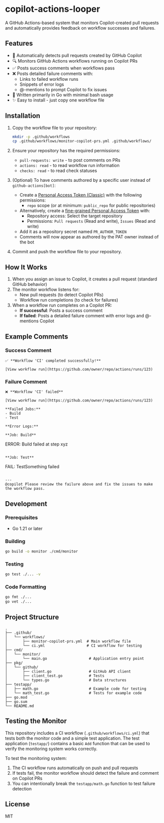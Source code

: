 # copilot-actions-looper

A GitHub Actions-based system that monitors Copilot-created pull requests and automatically provides feedback on workflow successes and failures.

## Features

- 🤖 Automatically detects pull requests created by GitHub Copilot
- 🔍 Monitors GitHub Actions workflows running on Copilot PRs
- ✅ Posts success comments when workflows pass
- ❌ Posts detailed failure comments with:
  - Links to failed workflow runs
  - Snippets of error logs
  - @-mentions to prompt Copilot to fix issues
- 🚀 Written primarily in Go with minimal bash usage
- ✨ Easy to install - just copy one workflow file

## Installation

1. Copy the workflow file to your repository:
   ```bash
   mkdir -p .github/workflows
   cp .github/workflows/monitor-copilot-prs.yml .github/workflows/
   ```

2. Ensure your repository has the required permissions:
   - `pull-requests: write` - to post comments on PRs
   - `actions: read` - to read workflow run information
   - `checks: read` - to read check statuses

3. (Optional) To have comments authored by a specific user instead of `github-actions[bot]`:
   - Create a [Personal Access Token (Classic)](https://github.com/settings/tokens) with the following permissions:
     - `repo` scope (or at minimum: `public_repo` for public repositories)
   - Alternatively, create a [fine-grained Personal Access Token](https://github.com/settings/tokens?type=beta) with:
     - Repository access: Select the target repository
     - Permissions: `Pull requests` (Read and write), `Issues` (Read and write)
   - Add it as a repository secret named `PR_AUTHOR_TOKEN`
   - Comments will now appear as authored by the PAT owner instead of the bot

4. Commit and push the workflow file to your repository.

## How It Works

1. When you assign an issue to Copilot, it creates a pull request (standard GitHub behavior)
2. The monitor workflow listens for:
   - New pull requests (to detect Copilot PRs)
   - Workflow run completions (to check for failures)
3. When a workflow run completes on a Copilot PR:
   - **If successful**: Posts a success comment
   - **If failed**: Posts a detailed failure comment with error logs and @-mentions Copilot

## Example Comments

### Success Comment
```
✅ **Workflow 'CI' completed successfully!**

[View workflow run](https://github.com/owner/repo/actions/runs/123)
```

### Failure Comment
```
❌ **Workflow 'CI' failed**

[View workflow run](https://github.com/owner/repo/actions/runs/123)

**Failed Jobs:**
- Build
- Test

**Error Logs:**

**Job: Build**
```
ERROR: Build failed at step xyz
```

**Job: Test**
```
FAIL: TestSomething failed
```

---
@copilot Please review the failure above and fix the issues to make the workflow pass.
```

## Development

### Prerequisites
- Go 1.21 or later

### Building
```bash
go build -o monitor ./cmd/monitor
```

### Testing
```bash
go test ./... -v
```

### Code Formatting
```bash
go fmt ./...
go vet ./...
```

## Project Structure

```
.
├── .github/
│   └── workflows/
│       ├── monitor-copilot-prs.yml  # Main workflow file
│       └── ci.yml                   # CI workflow for testing
├── cmd/
│   └── monitor/
│       └── main.go                   # Application entry point
├── pkg/
│   └── github/
│       ├── client.go                 # GitHub API client
│       ├── client_test.go            # Tests
│       └── types.go                  # Data structures
├── testapp/
│   ├── math.go                       # Example code for testing
│   └── math_test.go                  # Tests for example code
├── go.mod
├── go.sum
└── README.md
```

## Testing the Monitor

This repository includes a CI workflow (`.github/workflows/ci.yml`) that tests both the monitor code and a simple test application. The test application (`testapp/`) contains a basic `Add` function that can be used to verify the monitoring system works correctly.

To test the monitoring system:
1. The CI workflow runs automatically on push and pull requests
2. If tests fail, the monitor workflow should detect the failure and comment on Copilot PRs
3. You can intentionally break the `testapp/math.go` function to test failure detection

## License

MIT
